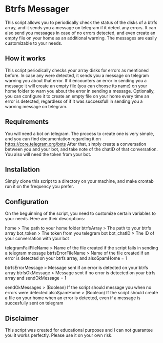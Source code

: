 # Btrfs Messager
This script allows you to periodically check the status of the disks of a btrfs array, and it sends you a message on telegram if it detect any errors. It can also send you messages in case of no errors detected, and even create an empty file on your home as an additional warning. The messages are easily customizable to your needs.

## How it works
This script periodically checks your array disks for errors as mentioned before. In case any were detected, it sends you a message on telegram warning you about that error. If it encounters an error in sending you a message it will create an empty file (you can choose its name) on your home folder to warn you about the error in sending a message. Optionally, you can configure it to create an empty file on your home every time an error is detected, regardless of if it was successfull in sending you a warning message on telegram.

## Requirements
You will need a bot on telegram. The process to create one is very simple, and you can find documentation regarding it on
    https://core.telegram.org/bots
After that, simply create a conversation between you and your bot, and take note of the chatID of that conversation.
You also will need the token from your bot.

## Installation
Simply clone this script to a directory on your machine, and make crontab run it on the frequency you prefer. 

## Configuration
On the beguinning of the script, you need to customize certain variables to your needs. Here are their descriptions:

home > The path to your home folder
btrfsArray > The path to your btrfs array
bot_token > The token from you telegram bot
bot_chatID > The ID of your conversation with your bot

telegramFailFileName > Name of the file created if the script fails in sending a telegram message
btrfsErrorFileName > Name of the file created if an error is detected on your btrfs array, and alsoSpamHome = 1

btrfsErrorMessage > Message sent if an error is detected on your btrfs array
btrfsOkMessage > Message sent if no error is detected on your btrfs array and sendOkMessage = 1
 
sendOkMessages > (Boolean) If the script should message you when no errors were detected
alsoSpamHome > (Boolean) If the script should create a file on your home when an error is detected, even if a message is succesfully sent on telegram

## Disclaimer
This script was created for educational purposes and I can not guarantee you it works perfectly. Please use it on your own risk.


